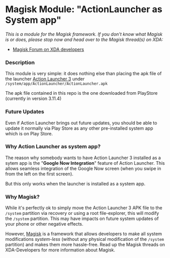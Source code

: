 # Magisk Module: "ActionLauncher as System app"

*This is a module for the Magisk framework. If you don't know what Magisk is or does, please stop now and head over to the Magisk thread(s) on XDA:*

- [Magisk Forum on XDA developers](http://forum.xda-developers.com/apps/magisk)

### Description

This module is very simple: it does nothing else than placing the apk file of the launcher [Action Launcher 3](https://play.google.com/store/apps/details?id=com.actionlauncher.playstore) under `/system/app/ActionLauncher/ActionLauncher.apk`

The apk file contained in this repo is the one downloaded from PlayStore (currently in version 3.11.4)

### Future Updates
Even if Action Launcher brings out future updates, you should be able to update it normally via Play Store as any other pre-installed system app which is on Play Store.


### Why Action Launcher as system app?
The reason why somebody wants to have Action Launcher 3 installed as a sytem app is the "**Google Now Integration**" feature of Action Launcher. This allows seamless integration of the Google Now screen (when you swipe in from the left on the first screen).

But this only works when the launcher is installed as a system app.

### Why Magisk?
While it's perfectly ok to simply move the Action Launcher 3 APK file to the `/system` partition via recovery or using a root file-explorer, this will modify the `/system` partition. This may have impacts on future system updates of your phone or other negative effects.

However, [Magisk](http://forum.xda-developers.com/apps/magisk) is a framework that allows developers to make all system modifications *system-less* (without any physical modification of the `/system` partition) and makes them more hassle-free. Read up the Magisk threads on XDA-Developers for more information about Magisk.

